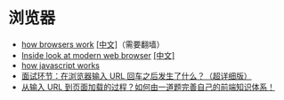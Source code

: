 # 浏览器

- [how browsers work](https://www.html5rocks.com/en/tutorials/internals/howbrowserswork/) [[中文]](https://www.html5rocks.com/zh/tutorials/internals/howbrowserswork/)（需要翻墙）
- [Inside look at modern web browser](https://developers.google.com/web/updates/2018/09/inside-browser-part1) [[中文]](https://juejin.im/post/5c347dace51d45504451480d)
- [how javascript works](https://github.com/Troland/how-javascript-works)
- [面试环节：在浏览器输入 URL 回车之后发生了什么？（超详细版）](https://zhuanlan.zhihu.com/p/82956784)
- [从输入 URL 到页面加载的过程？如何由一道题完善自己的前端知识体系！](http://www.dailichun.com/2018/03/12/whenyouenteraurl.html)
